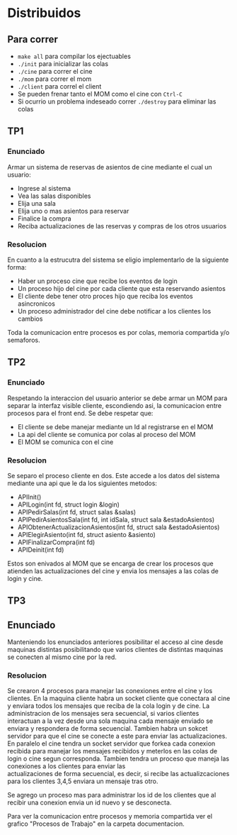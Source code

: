 # Distribuidos
## Para correr
  - `make all` para compilar los ejectuables
  - `./init` para inicializar las colas
  - `./cine` para correr el cine
  - `./mom` para correr el mom
  - `./client` para correl el client
  - Se pueden frenar tanto el MOM como el cine con `Ctrl-C`
  - Si ocurrio un problema indeseado correr `./destroy` para eliminar las colas  
  
## TP1

### Enunciado
 Armar un sistema de reservas de asientos de cine mediante el cual un usuario:
- Ingrese al sistema
- Vea las salas disponibles
- Elija una sala
- Elija uno o mas asientos para reservar
- Finalice la compra
- Reciba actualizaciones de las reservas y compras de los otros usuarios

### Resolucion
En cuanto a la estrucutra del sistema se eligio implementarlo de la siguiente forma:
- Haber un proceso cine que recibe los eventos de login
- Un proceso hijo del cine por cada cliente que esta reservando asientos
- El cliente debe tener otro proces hijo que reciba los eventos asincronicos
- Un proceso administrador del cine debe notificar a los clientes los cambios

Toda la comunicacion entre procesos es por colas, memoria compartida y/o semaforos.

## TP2

### Enunciado
  Respetando la interaccion del usuario anterior se debe armar un MOM para 
  separar la interfaz visible cliente, escondiendo asi, la comunicacion entre procesos
  para el front end.
  Se debe respetar que:
  - El cliente se debe manejar mediante un Id al registrarse en el MOM
  - La api del cliente se comunica por colas al proceso del MOM
  - El MOM se comunica con el cine
  
### Resolucion
  Se separo el proceso cliente en dos. Este accede a los datos del sistema mediante una api
  que le da los siguientes metodos:
  - APIInit()
  - APILogin(int fd, struct login &login)
  - APIPedirSalas(int fd, struct salas &salas)
  - APIPedirAsientosSala(int fd, int idSala, struct sala &estadoAsientos)
  - APIObtenerActualizacionAsientos(int fd, struct sala &estadoAsientos)
  - APIElegirAsiento(int fd, struct asiento &asiento)
  - APIFinalizarCompra(int fd)
  - APIDeinit(int fd)

  Estos son enivados al MOM que se encarga de crear los procesos que atienden las actualizaciones
  del cine y envia los mensajes a las colas de login y cine.

## TP3

## Enunciado
  Manteniendo los enunciados anteriores posibilitar el acceso al cine desde maquinas distintas
  posibilitando que varios clientes de distintas maquinas se conecten al mismo cine por la red.
	
### Resolucion
  Se crearon 4 procesos para manejar las conexiones entre el cine y los clientes. En la maquina cliente habra
  un socket cliente que conectara al cine y enviara todos los mensajes que reciba de la cola login y de cine. 
  La administracion de los mensajes sera secuencial, si varios clientes interactuan a la vez desde una sola maquina
  cada mensaje enviado se enviara y respondera de forma secuencial. Tambien habra un sokcet servidor para que el cine
  se conecte a este para enviar las actualizaciones.
  En paralelo el cine tendra un socket servidor que forkea cada conexion recibida para manejar los mensajes recibidos y meterlos
  en las colas de login o cine segun corresponda. Tambien tendra un proceso que maneja las conexiones a los clientes para enviar las   
  actualizaciones de forma secuencial, es decir, si recibe las actualizcaciones para los clientes 3,4,5 enviara un mensaje tras otro.

  Se agrego un proceso mas para administrar los id de los clientes que al recibir una conexion envia un id nuevo y se desconecta.

  Para ver la comunicacion entre procesos y memoria compartida ver el grafico "Procesos de Trabajo" en la carpeta documentacion.

